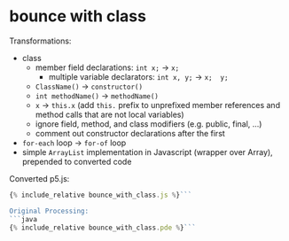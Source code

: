 ---
---

<script src="../p5/p5.min.js"></script>
<script src="bounce_with_class.js"></script>

# bounce with class

Transformations:
- class
    - member field declarations: `int x;` -> `x;`
        - multiple variable declarators: `int x, y;` -> `x;  y;`
    - `ClassName()` -> `constructor()`
    - `int methodName()` -> `methodName()`
    - `x` -> `this.x`  (add `this.` prefix to unprefixed member references and
      method calls that are not local variables)
    - ignore field, method, and class modifiers (e.g. public, final, ...)
    - comment out constructor declarations after the first
- `for-each` loop -> `for-of` loop
- simple `ArrayList` implementation in Javascript (wrapper over Array),
  prepended to converted code
    


<main></main>

Converted p5.js:
```javascript
{% include_relative bounce_with_class.js %}```

Original Processing:
```java
{% include_relative bounce_with_class.pde %}```

